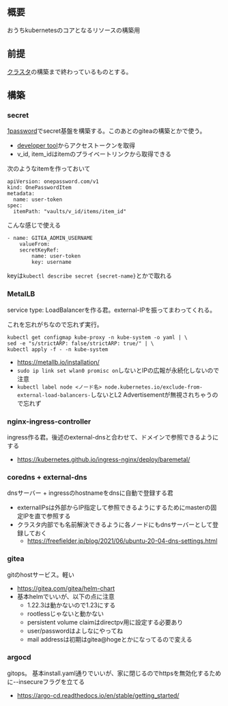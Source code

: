## 概要
おうちkubernetesのコアとなるリソースの構築用

## 前提
[クラスタ](https://kubernetes.io/ja/docs/setup/production-environment/tools/kubeadm/install-kubeadm/)の構築まで終わっているものとする。

## 構築
### secret
[1password](https://developer.1password.com/docs/k8s/k8s-operator/)でsecret基盤を構築する。このあとのgiteaの構築とかで使う。

* [developer tool](https://my.1password.com/developer-tools/active)からアクセストークンを取得
* v_id, item_idはitemのプライベートリンクから取得できる

次のようなitemを作っておいて

```
apiVersion: onepassword.com/v1
kind: OnePasswordItem
metadata:
  name: user-token
spec:
  itemPath: "vaults/v_id/items/item_id" 
```

こんな感じで使える
```
- name: GITEA_ADMIN_USERNAME
    valueFrom:
    secretKeyRef:
        name: user-token
        key: username
```

keyは`kubectl describe secret {secret-name}`とかで取れる


### MetalLB
service type: LoadBalancerを作る君。external-IPを振ってまわってくれる。

これを忘れがちなので忘れず実行。
```
kubectl get configmap kube-proxy -n kube-system -o yaml | \
sed -e "s/strictARP: false/strictARP: true/" | \
kubectl apply -f - -n kube-system
```

* https://metallb.io/installation/
* `sudo ip link set wlan0 promisc on`しないとIPの広報が永続化しないので注意
* `kubectl label node <ノード名> node.kubernetes.io/exclude-from-external-load-balancers-`しないとL2 Advertisementが無視されちゃうので忘れず

### nginx-ingress-controller
ingress作る君。後述のexternal-dnsと合わせて、ドメインで参照できるようにする

* https://kubernetes.github.io/ingress-nginx/deploy/baremetal/

### coredns + external-dns
dnsサーバー + ingressのhostnameをdnsに自動で登録する君

* externalIPsは外部からIP指定して参照できるようにするためにmasterの固定IPを直で参照する
* クラスタ内部でも名前解決できるように各ノードにもdnsサーバーとして登録しておく
    * https://freefielder.jp/blog/2021/06/ubuntu-20-04-dns-settings.html


### gitea
gitのhostサービス。軽い

* https://gitea.com/gitea/helm-chart
* 基本helmでいいが、以下の点に注意
    * 1.22.3は動かないので1.23にする
    * rootlessじゃないと動かない
    * persistent volume claimはdirectpv用に設定する必要あり
    * user/passwordはよしなにやってね
    * mail addressは初期はgitea@hogeとかになってるので変える
 
### argocd
gitops。
基本install.yaml通りでいいが、家に閉じるのでhttpsを無効化するために--insecureフラグを立てる

* https://argo-cd.readthedocs.io/en/stable/getting_started/